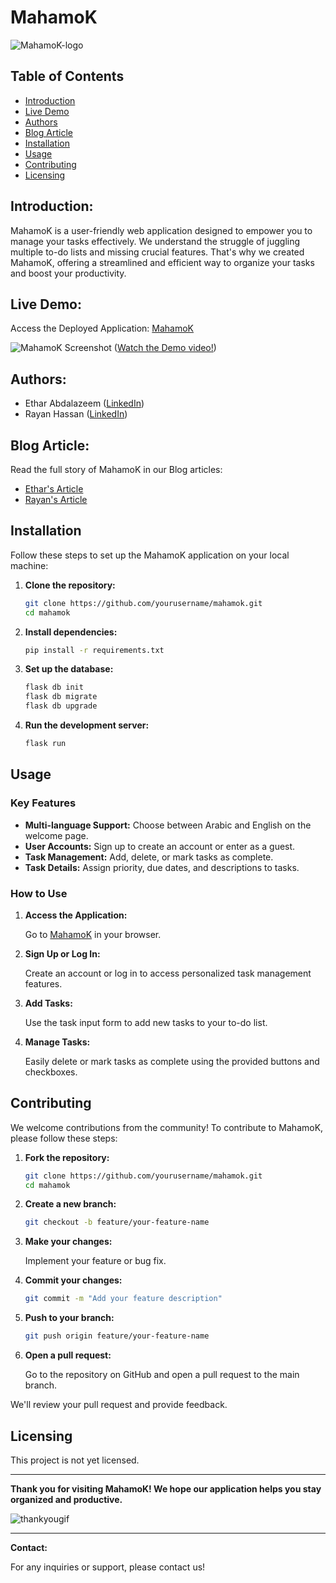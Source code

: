 # MahamoK

![MahamoK-logo](https://github.com/etharabdelazeem/MahamoK/assets/46841582/3a21ca3e-2d36-438f-b4e8-cb0e921de0fe)

## Table of Contents

- [Introduction](#introduction)
- [Live Demo](#live-demo)
- [Authors](#authors)
- [Blog Article](#blog-article)
- [Installation](#installation)
- [Usage](#usage)
- [Contributing](#contributing)
- [Licensing](#licensing)

## Introduction:

MahamoK is a user-friendly web application designed to empower you to manage your tasks effectively. We understand the struggle of juggling multiple to-do lists and missing crucial features. That's why we created MahamoK, offering a streamlined and efficient way to organize your tasks and boost your productivity.

## Live Demo:

Access the Deployed Application: [MahamoK](http://3.94.185.63/)

![MahamoK Screenshot](https://github.com/etharabdelazeem/MahamoK/assets/46841582/85e6174e-9611-4478-86ff-d3cbc4685500)
([Watch the Demo video!](https://youtu.be/v6tgjsvaE3w?si=SKajz9ApJs6krTok))

## Authors:

- Ethar Abdalazeem ([LinkedIn](https://www.linkedin.com/in/etharabdelazeem))
- Rayan Hassan ([LinkedIn](https://www.linkedin.com/in/rayan-khogali-aa485921b/))

## Blog Article:

Read the full story of MahamoK in our Blog articles:
- [Ethar's Article](https://www.linkedin.com/pulse/mahamok-simple-to-do-list-app-ethar-abdelazeem-fyihe)
- [Rayan's Article](https://www.linkedin.com/pulse/mahamok-rayan-khogali-sahtf/?trackingId=hlAIL%2BoFRda%2BMNTV3dHFEw%3D%3D)

## Installation

Follow these steps to set up the MahamoK application on your local machine:

1. **Clone the repository:**

    ```sh
    git clone https://github.com/yourusername/mahamok.git
    cd mahamok
    ```

2. **Install dependencies:**

    ```sh
    pip install -r requirements.txt
    ```

3. **Set up the database:**

    ```sh
    flask db init
    flask db migrate
    flask db upgrade
    ```

4. **Run the development server:**

    ```sh
    flask run
    ```

## Usage

### Key Features

- **Multi-language Support:** Choose between Arabic and English on the welcome page.
- **User Accounts:** Sign up to create an account or enter as a guest.
- **Task Management:** Add, delete, or mark tasks as complete.
- **Task Details:** Assign priority, due dates, and descriptions to tasks.

### How to Use

1. **Access the Application:**

    Go to [MahamoK](http://3.94.185.63/) in your browser.

2. **Sign Up or Log In:**

    Create an account or log in to access personalized task management features.

3. **Add Tasks:**

    Use the task input form to add new tasks to your to-do list.

4. **Manage Tasks:**

    Easily delete or mark tasks as complete using the provided buttons and checkboxes.

## Contributing

We welcome contributions from the community! To contribute to MahamoK, please follow these steps:

1. **Fork the repository:**

    ```sh
    git clone https://github.com/yourusername/mahamok.git
    cd mahamok
    ```

2. **Create a new branch:**

    ```sh
    git checkout -b feature/your-feature-name
    ```

3. **Make your changes:**

    Implement your feature or bug fix.

4. **Commit your changes:**

    ```sh
    git commit -m "Add your feature description"
    ```

5. **Push to your branch:**

    ```sh
    git push origin feature/your-feature-name
    ```

6. **Open a pull request:**

    Go to the repository on GitHub and open a pull request to the main branch.

We'll review your pull request and provide feedback.

## Licensing

This project is not yet licensed.

---

**Thank you for visiting MahamoK! We hope our application helps you stay organized and productive.**

![thankyougif](https://github.com/etharabdelazeem/MahamoK/assets/46841582/a96ded49-54ea-4714-87d8-6c46902b7a74)

---

**Contact:**

For any inquiries or support, please contact us!

